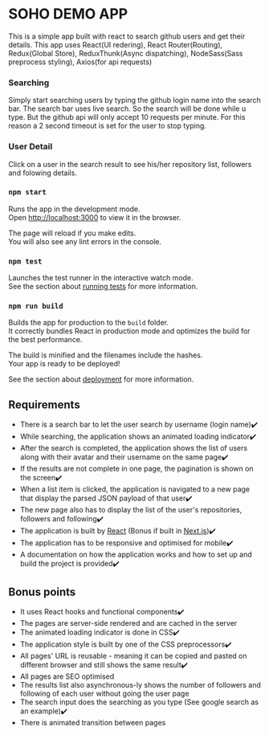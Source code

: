 # SOHO DEMO APP

This is a simple app built with react to search github users and get their details.
This app uses React(UI redering), React Router(Routing), Redux(Global Store), ReduxThunk(Async dispatching), NodeSass(Sass preprocess styling), Axios(for api requests)

### Searching

Simply start searching users by typing the github login name into the search bar. The search bar uses live search. So the search will be done while u type. But the github api will only accept 10 requests per minute. For this reason a 2 second timeout is set for the user to stop typing.

### User Detail

Click on a user in the search result to see his/her repository list, followers and folowing details.

### `npm start`

Runs the app in the development mode.\
Open [http://localhost:3000](http://localhost:3000) to view it in the browser.

The page will reload if you make edits.\
You will also see any lint errors in the console.

### `npm test`

Launches the test runner in the interactive watch mode.\
See the section about [running tests](https://facebook.github.io/create-react-app/docs/running-tests) for more information.

### `npm run build`

Builds the app for production to the `build` folder.\
It correctly bundles React in production mode and optimizes the build for the best performance.

The build is minified and the filenames include the hashes.\
Your app is ready to be deployed!

See the section about [deployment](https://facebook.github.io/create-react-app/docs/deployment) for more information.

## Requirements

- There is a search bar to let the user search by username (login name)✔️
- While searching, the application shows an animated loading indicator✔️
- After the search is completed, the application shows the list of users along with their avatar and their username on the same page✔️
- If the results are not complete in one page, the pagination is shown on the screen✔️
- When a list item is clicked, the application is navigated to a new page that display the parsed JSON payload of that user✔️
- The new page also has to display the list of the user's repositories, followers and following✔️
- The application is built by [React](https://github.com/facebook/react) (Bonus if built in [Next.js](https://nextjs.org/))✔️
- The application has to be responsive and optimised for mobile✔️
- A documentation on how the application works and how to set up and build the project is provided✔️

## Bonus points

- It uses React hooks and functional components✔️
- The pages are server-side rendered and are cached in the server
- The animated loading indicator is done in CSS✔️
- The application style is built by one of the CSS preprocessors✔️
- All pages' URL is reusable - meaning it can be copied and pasted on different browser and still shows the same result✔️
- All pages are SEO optimised
- The results list also asynchronous-ly shows the number of followers and following of each user without going the user page
- The search input does the searching as you type (See google search as an example)✔️
- There is animated transition between pages

